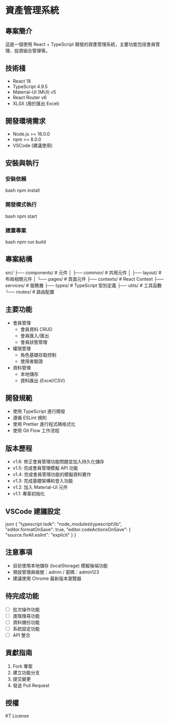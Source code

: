 # 資產管理系統

## 專案簡介
這是一個使用 React + TypeScript 開發的資產管理系統，主要功能包括會員管理、投資組合管理等。

## 技術棧
- React 18
- TypeScript 4.9.5
- Material-UI (MUI) v5
- React Router v6
- XLSX (用於匯出 Excel)

## 開發環境需求
- Node.js >= 16.0.0
- npm >= 8.0.0
- VSCode (建議使用)

## 安裝與執行

### 安裝依賴
bash
npm install

### 開發模式執行
bash
npm start

### 建置專案
bash
npm run build

## 專案結構
src/
├── components/ # 元件
│ ├── common/ # 共用元件
│ ├── layout/ # 布局相關元件
│ └── pages/ # 頁面元件
├── contexts/ # React Context
├── services/ # 服務層
├── types/ # TypeScript 型別定義
├── utils/ # 工具函數
└── routes/ # 路由配置


## 主要功能
- 會員管理
  - 會員資料 CRUD
  - 會員匯入/匯出
  - 會員狀態管理
- 權限管理
  - 角色基礎存取控制
  - 使用者驗證
- 資料管理
  - 本地儲存
  - 資料匯出 (Excel/CSV)

## 開發規範
- 使用 TypeScript 進行開發
- 遵循 ESLint 規則
- 使用 Prettier 進行程式碼格式化
- 使用 Git Flow 工作流程

## 版本歷程
- v1.6: 修正會員管理功能問題並加入持久化儲存
- v1.5: 完成會員管理模擬 API 功能
- v1.4: 完成會員管理功能的模擬資料實作
- v1.3: 完成基礎架構和登入功能
- v1.2: 加入 Material-UI 元件
- v1.1: 專案初始化

## VSCode 建議設定
json
{
"typescript.tsdk": "node_modules\\typescript\\lib",
"editor.formatOnSave": true,
"editor.codeActionsOnSave": {
"source.fixAll.eslint": "explicit"
}
}

## 注意事項
- 目前使用本地儲存 (localStorage) 模擬後端功能
- 預設管理員帳號：admin / 密碼：admin123
- 建議使用 Chrome 最新版本瀏覽器

## 待完成功能
- [ ] 批次操作功能
- [ ] 進階搜尋功能
- [ ] 資料備份功能
- [ ] 系統設定功能
- [ ] API 整合

## 貢獻指南
1. Fork 專案
2. 建立功能分支
3. 提交變更
4. 發送 Pull Request

## 授權
KT License


